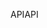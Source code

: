 <span data-ttu-id="c084d-101">API</span><span class="sxs-lookup"><span data-stu-id="c084d-101">API</span></span>
